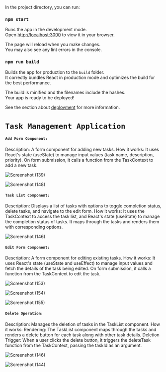 In the project directory, you can run:

### `npm start`

Runs the app in the development mode.\
Open [http://localhost:3000](http://localhost:3000) to view it in your browser.

The page will reload when you make changes.\
You may also see any lint errors in the console.

### `npm run build`

Builds the app for production to the `build` folder.\
It correctly bundles React in production mode and optimizes the build for the best performance.

The build is minified and the filenames include the hashes.\
Your app is ready to be deployed!

See the section about [deployment](https://facebook.github.io/create-react-app/docs/deployment) for more information.

# `Task Management Application`

#### `Add Form Component:`
Description: A form component for adding new tasks.
How it works: It uses React's state (useState) to manage input values (task name, description, priority). On form submission, it calls a function from the TaskContext to add a new task.

![Screenshot (139)](https://github.com/arpitasawant/Task-Management-Application/assets/97539573/842b5252-ce56-4b91-bc5f-6b1fe249ced7)



![Screenshot (148)](https://github.com/arpitasawant/Task-Management-Application/assets/97539573/3bfd2daa-60f7-4706-a252-15857878ab45)

#### `Task List Component:`

Description: Displays a list of tasks with options to toggle completion status, delete tasks, and navigate to the edit form.
How it works: It uses the TaskContext to access the task list, and React's state (useState) to manage the completion status of tasks. It maps through the tasks and renders them with corresponding options.

![Screenshot (146)](https://github.com/arpitasawant/Task-Management-Application/assets/97539573/c5ee8cdb-c063-4ec0-8f34-61fac2c0ca06)

#### `Edit Form Component:`

Description: A form component for editing existing tasks.
How it works: It uses React's state (useState and useEffect) to manage input values and fetch the details of the task being edited. On form submission, it calls a function from the TaskContext to edit the task.


![Screenshot (153)](https://github.com/arpitasawant/Task-Management-Application/assets/97539573/55ee38a2-fb44-40a9-b5c0-0e97f22e0074)

![Screenshot (154)](https://github.com/arpitasawant/Task-Management-Application/assets/97539573/2a38152c-7d84-42ed-a903-266534a9b8bb)

![Screenshot (155)](https://github.com/arpitasawant/Task-Management-Application/assets/97539573/32ad6c19-b9fa-4f96-810a-63dc59bd8fc1)

#### `Delete Operation:`


Description: Manages the deletion of tasks in the TaskList component.
How it works:
Rendering: The TaskList component maps through the tasks and renders a delete button for each task along with other task details.
Deletion Trigger: When a user clicks the delete button, it triggers the deleteTask function from the TaskContext, passing the taskId as an argument.

![Screenshot (146)](https://github.com/arpitasawant/Task-Management-Application/assets/97539573/23b33e1c-cc22-4d37-9f1c-e9712f0c08fe)

![Screenshot (144)](https://github.com/arpitasawant/Task-Management-Application/assets/97539573/cfb9f301-0081-4202-b3dc-6c34fcbd9778)

